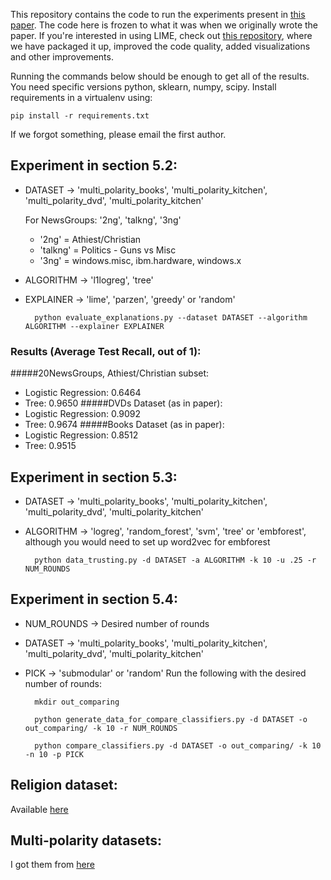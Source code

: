 This repository contains the code to run the experiments present in [this paper](http://arxiv.org/abs/1602.04938). The code here is frozen to what it was when we originally wrote the paper. If you're interested in using LIME, check out [this repository](https://github.com/marcotcr/lime), where we have packaged it up, improved the code quality, added visualizations and other improvements.

Running the commands below should be enough to get all of the results. You need specific versions python, sklearn, numpy, scipy. Install requirements in a virtualenv using:

`pip install -r requirements.txt`

If we forgot something, please email the first author. 

## Experiment in section 5.2:
- DATASET -> 'multi_polarity_books', 'multi_polarity_kitchen', 'multi_polarity_dvd', 'multi_polarity_kitchen' 

  For NewsGroups: '2ng', 'talkng', '3ng'
  
  - '2ng' = Athiest/Christian
  - 'talkng' = Politics - Guns vs Misc
  - '3ng' = windows.misc, ibm.hardware, windows.x
- ALGORITHM -> 'l1logreg', 'tree'
- EXPLAINER -> 'lime', 'parzen', 'greedy' or 'random'
    
        python evaluate_explanations.py --dataset DATASET --algorithm ALGORITHM --explainer EXPLAINER 
### Results (Average Test Recall, out of 1): 
#####20NewsGroups, Athiest/Christian subset: 
 - Logistic Regression: 0.6464
 - Tree: 0.9650
#####DVDs Dataset (as in paper):
- Logistic Regression: 0.9092
- Tree: 0.9674
#####Books Dataset (as in paper):
- Logistic Regression: 0.8512
- Tree: 0.9515
## Experiment in section 5.3:
- DATASET -> 'multi_polarity_books', 'multi_polarity_kitchen', 'multi_polarity_dvd', 'multi_polarity_kitchen'
- ALGORITHM -> 'logreg', 'random_forest', 'svm', 'tree' or 'embforest', although you would need to set up word2vec for embforest

        python data_trusting.py -d DATASET -a ALGORITHM -k 10 -u .25 -r NUM_ROUNDS

## Experiment in section 5.4:
- NUM_ROUNDS -> Desired number of rounds
- DATASET -> 'multi_polarity_books', 'multi_polarity_kitchen', 'multi_polarity_dvd', 'multi_polarity_kitchen'
- PICK -> 'submodular' or 'random'
Run the following with the desired number of rounds:

        mkdir out_comparing

        python generate_data_for_compare_classifiers.py -d DATASET -o out_comparing/ -k 10 -r NUM_ROUNDS

        python compare_classifiers.py -d DATASET -o out_comparing/ -k 10 -n 10 -p PICK


## Religion dataset:
Available [here](https://github.com/marcotcr/lime-experiments/blob/master/religion_dataset.tar.gz)

## Multi-polarity datasets:
I got them from [here](https://www.cs.jhu.edu/~mdredze/datasets/sentiment/)
